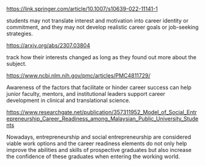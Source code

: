 ---
---

https://link.springer.com/article/10.1007/s10639-022-11141-1

students may not translate interest and motivation into career identity or commitment, and they may not develop realistic career goals or job-seeking strategies.

https://arxiv.org/abs/2307.03804

track how their interests changed as long as they found out more about the subject.

https://www.ncbi.nlm.nih.gov/pmc/articles/PMC4811729/

Awareness of the factors that facilitate or hinder career success can help junior faculty, mentors, and institutional leaders support career development in clinical and translational science.

https://www.researchgate.net/publication/357311952_Model_of_Social_Entrepreneurship_Career_Readiness_among_Malaysian_Public_University_Students

Nowadays, entrepreneurship and social entrepreneurship are considered viable work options and the career readiness elements do not only help improve the abilities and skills of prospective graduates but also increase the confidence of these graduates when entering the working world. 
